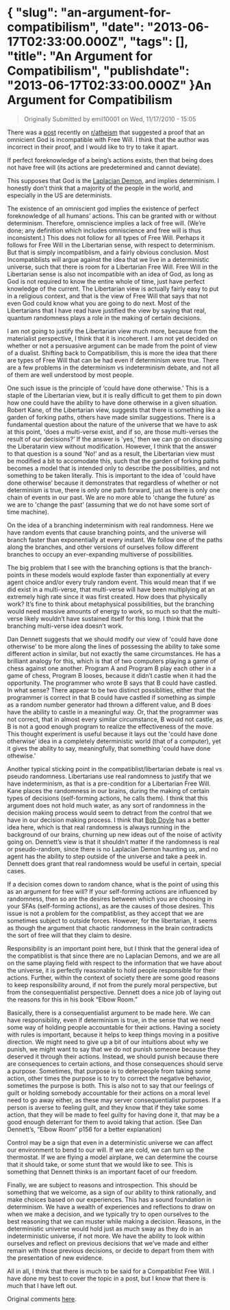 {
    "slug": "an-argument-for-compatibilism",
    "date": "2013-06-17T02:33:00.000Z",
    "tags": [],
    "title": "An Argument for Compatibilism",
    "publishdate": "2013-06-17T02:33:00.000Z"
}An Argument for Compatibilism
=============================




<blockquote>
  <p>Originally Submitted by emil10001 on Wed, 11/17/2010 - 15:05</p>
</blockquote>

<p>There was a <a href="http://www.reddit.com/r/atheism/comments/e3o1q/this_meme_bears_repeating_because_its_a_direct/" target="_blank">post</a> recently on <a href="http://www.reddit.com/r/atheism" target="_blank">r/atheism</a> that suggested a proof that an omnicient God is incompatible with Free Will. I think that the author was incorrect in their proof, and I would like to try to take it apart.</p>

<p>If perfect foreknowledge of a being&rsquo;s actions exists, then that being does not have free will (its actions are predetermined and cannot deviate).</p>

<p>This supposes that God is the <a href="http://en.wikipedia.org/wiki/Laplace's_demon" target="_blank">Laplacian Demon</a>, and implies determinism. I honestly don&rsquo;t think that a majority of the people in the world, and especially in the US are determinists.</p>

<p>The existence of an omniscient god implies the existence of perfect foreknowledge of all humans&rsquo; actions.
This can be granted with or without determinism.
Therefore, omniscience implies a lack of free will. (We&rsquo;re done; any definition which includes omniscience and free will is thus inconsistent.)
This does not follow for all types of Free Will. Perhaps it follows for Free Will in the Libertarian sense, with respect to determinism. But that is simply incompatiblism, and a fairly obvious conclusion. Most Incompatiblists will argue against the idea that we live in a deterministic universe, such that there is room for a Libertarian Free Will. Free Will in the Libertarian sense is also not incompatible with an idea of God, as long as God is not required to know the entire whole of time, just have perfect knowledge of the current. The Libertarian view is actually fairly easy to put in a religious context, and that is the view of Free Will that says that not even God could know what you are going to do next. Most of the Libertarians that I have read have justified the view by saying that real, quantum randomness plays a role in the making of certain decisions.</p>

<p>I am not going to justify the Libertarian view much more, because from the materialist perspective, I think that it is incoherent. I am not yet decided on whether or not a persuasive argument can be made from the point of view of a dualist. Shifting back to Compatibilism, this is more the idea that there are types of Free Will that can be had even if determinism were true. There are a few problems in the determinism vs indeterminism debate, and not all of them are well understood by most people.</p>

<p>One such issue is the principle of &lsquo;could have done otherwise.&rsquo; This is a staple of the Libertarian view, but it is really difficult to get them to pin down how one could have the ability to have done otherwise in a given situation. Robert Kane, of the Libertarian view, suggests that there is something like a garden of forking paths, others have made similar suggestions. There is a fundamental question about the nature of the universe that we have to ask at this point, 'does a multi-verse exist, and if so, are those multi-verses the result of our decisions?&rsquo; If the answer is 'yes,&rsquo; then we can go on discussing the Liberatarin view without modification. However, I think that the answer to that question is a sound 'No!&rsquo; and as a result, the Libertarian view must be modified a bit to accomodate this, such that the garden of forking paths becomes a model that is intended only to describe the possibilities, and not something to be taken literally. This is important to the idea of 'could have done otherwise&rsquo; because it demonstrates that regardless of whether or not determinism is true, there is only one path forward, just as there is only one chain of events in our past. We are no more able to 'change the future&rsquo; as we are to 'change the past&rsquo; (assuming that we do not have some sort of time machine).</p>

<p>On the idea of a branching indeterminism with real randomness. Here we have random events that cause branching points, and the universe will branch faster than exponentially at every instant. We follow one of the paths along the branches, and other versions of ourselves follow different branches to occupy an ever-expanding multiverse of possibilities.</p>

<p>The big problem that I see with the branching options is that the branch-points in these models would explode faster than exponentially at every agent choice and/or every truly random event. This would mean that if we did exist in a multi-verse, that multi-verse will have been multiplying at an extremely high rate since it was first created. How does that physically work? It&rsquo;s fine to think about metaphysical possibilities, but the branching would need massive amounts of energy to work, so much so that the multi-verse likely wouldn&rsquo;t have sustained itself for this long. I think that the branching multi-verse idea doesn&rsquo;t work.</p>

<p>Dan Dennett suggests that we should modify our view of 'could have done otherwise&rsquo; to be more along the lines of possessing the ability to take some different action in similar, but not exactly the same circumstances. He has a brilliant analogy for this, which is that of two computers playing a game of chess against one another. Program A and Program B play each other in a game of chess, Program B looses, because it didn&rsquo;t castle when it had the opportunity. The programmer who wrote B says that B could have castled. In what sense? There appear to be two distinct possiblities, either that the programmer is correct in that B could have castled if something as simple as a random number generator had thrown a different value, and B does have the ability to castle in a meaningful way. Or, that the programmer was not correct, that in almost every similar circumstance, B would not castle, as B is not a good enough program to realize the effectiveness of the move. This thought experiment is useful because it lays out the 'could have done otherwise&rsquo; idea in a completely deterministic world (that of a computer), yet it gives the ability to say, meaningfully, that something 'could have done othewise.&rsquo;</p>

<p>Another typical sticking point in the compatiblist/libertarian debate is real vs pseudo randomness. Libertarians use real randomness to justify that we have indeterminism, as that is a pre-condition for a Libertarian Free Will. Kane places the randomness in our brains, during the making of certain types of decisions (self-forming actions, he calls them). I think that this argument does not hold much water, as any sort of randomness in the decision making process would seem to detract from the control that we have in our decision making process. I think that <a href="http://www.informationphilosopher.com/" target="_blank">Bob Doyle</a> has a better idea here, which is that real randomness is always running in the background of our brains, churning up new ideas out of the noise of activity going on. Dennett&rsquo;s view is that it shouldn&rsquo;t matter if the randomness is real or pseudo-random, since there is no Laplacian Demon haunting us, and no agent has the ability to step outside of the universe and take a peek in. Dennett does grant that real randomness would be useful in certain, special cases.</p>

<p>If a decision comes down to random chance, what is the point of using this as an argument for free will? If your self-forming actions are influenced by randomness, then so are the desires between which you are choosing in your SFAs (self-forming actions), as are the causes of those desires. This issue is not a problem for the compatiblist, as they accept that we are sometimes subject to outside forces. However, for the libertarian, it seems as though the argument that chaotic randomness in the brain contradicts the sort of free will that they claim to desire.</p>

<p>Responsibility is an important point here, but I think that the general idea of the compatiblist is that since there are no Laplacian Demons, and we are all on the same playing field with respect to the information that we have about the universe, it is perfectly reasonable to hold people responsible for their actions. Further, within the context of society there are some good reasons to keep responsibility around, if not from the purely moral perspective, but from the consequentialist perspective. Dennett does a nice job of laying out the reasons for this in his book &ldquo;Elbow Room.&rdquo;</p>

<p>Basically, there is a consequentialist argument to be made here. We can have responsibility, even if determinism is true, in the sense that we need some way of holding people accountable for their actions. Having a society with rules is important, because it helps to keep things moving in a positive direction. We might need to give up a bit of our intuitions about why we punish, we might want to say that we do not punish someone because they deserved it through their actions. Instead, we should punish because there are consequences to certain actions, and those consequences should serve a purpose. Sometimes, that purpose is to deterpeople from taking some action, other times the purpose is to try to correct the negative behavior, sometimes the purpose is both. This is also not to say that our feelings of guilt or holding somebody accountable for their actions on a moral level need to go away either, as these may server consequentialist purposes. If a person is averse to feeling guilt, and they know that if they take some action, that they will be made to feel guilty for having done it, that may be a good enough deterrant for them to avoid taking that action. (See Dan Dennett&rsquo;s, &ldquo;Elbow Room&rdquo; p156 for a better explanation)</p>

<p>Control may be a sign that even in a deterministic universe we can affect our environment to bend to our will. If we are cold, we can turn up the thermostat. If we are flying a model airplane, we can determine the course that it should take, or some stunt that we would like to see. This is something that Dennett thinks is an important facet of our freedom.</p>

<p>Finally, we are subject to reasons and introspection. This should be something that we welcome, as a sign of our ability to think rationally, and make choices based on our experiences. This has a sound foundation in determinism. We have a wealth of experiences and reflections to draw on when we make a decision, and we typically try to open ourselves to the best reasoning that we can muster while making a decision. Reasons, in the deterministic universe would hold just as much sway as they do in an indeterministic universe, if not more. We have the ability to look within ourselves and reflect on previous decisions that we&rsquo;ve made and either remain with those previous decisions, or decide to depart from them with the presentation of new evidence.</p>

<p>All in all, I think that there is much to be said for a Compatiblist Free Will. I have done my best to cover the topic in a post, but I know that there is much that I have left out.</p>

<p>Original comments <a href="http://www.reddit.com/r/atheism/comments/e41j4/in_response_to_the_three_line_proof_discussion_i/" target="_blank">here</a>.</p>
